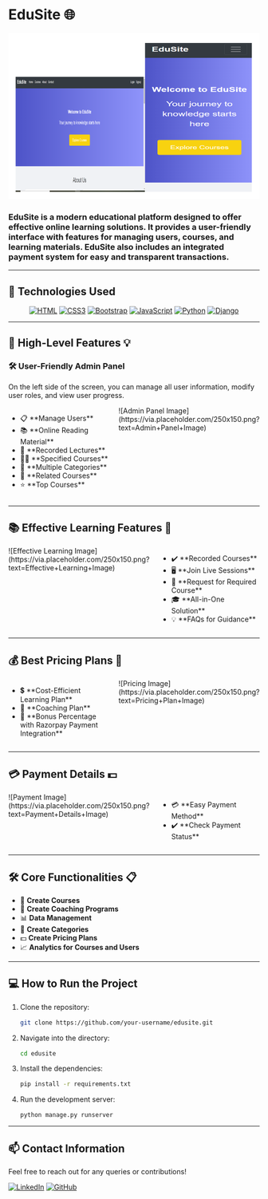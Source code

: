 # **EduSite** 🌐

![EduSite](https://github.com/burhangi/Django-Course-Selling-web/blob/main/Screenshot%20(107).png?text=EduSite+Professional+Image) <!-- Replace with actual image link -->


### **EduSite** is a modern educational platform designed to offer effective online learning solutions. It provides a user-friendly interface with features for managing users, courses, and learning materials. EduSite also includes an integrated payment system for easy and transparent transactions.

---

## 🚀 **Technologies Used**

<div align="center">

[![HTML](https://img.shields.io/badge/HTML5-E34F26?style=for-the-badge&logo=html5&logoColor=white)](https://developer.mozilla.org/en-US/docs/Web/HTML)
[![CSS3](https://img.shields.io/badge/CSS3-1572B6?style=for-the-badge&logo=css3&logoColor=white)](https://developer.mozilla.org/en-US/docs/Web/CSS)
[![Bootstrap](https://img.shields.io/badge/Bootstrap-563D7C?style=for-the-badge&logo=bootstrap&logoColor=white)](https://getbootstrap.com/)
[![JavaScript](https://img.shields.io/badge/JavaScript-F7DF1E?style=for-the-badge&logo=javascript&logoColor=black)](https://developer.mozilla.org/en-US/docs/Web/JavaScript)
[![Python](https://img.shields.io/badge/Python-3776AB?style=for-the-badge&logo=python&logoColor=white)](https://www.python.org/)
[![Django](https://img.shields.io/badge/Django-092E20?style=for-the-badge&logo=django&logoColor=white)](https://www.djangoproject.com/)

</div>

---

## 🌟 **High-Level Features** 💡

### 🛠 **User-Friendly Admin Panel**
On the left side of the screen, you can manage all user information, modify user roles, and view user progress.

<div style="display: flex;">
    <div style="flex: 50%; padding-right: 20px;">
        <ul>
            <li>📋 **Manage Users**</li>
            <li>📚 **Online Reading Material**</li>
            <li>🎥 **Recorded Lectures**</li>
            <li>🧑‍🏫 **Specified Courses**</li>
            <li>📂 **Multiple Categories**</li>
            <li>📌 **Related Courses**</li>
            <li>⭐ **Top Courses**</li>
        </ul>
    </div>
    <div style="flex: 50%;">
        ![Admin Panel Image](https://via.placeholder.com/250x150.png?text=Admin+Panel+Image) <!-- Replace with actual image link -->
    </div>
</div>

---

## 📚 **Effective Learning Features** 🧠

<div style="display: flex;">
    <div style="flex: 50%;">
        ![Effective Learning Image](https://via.placeholder.com/250x150.png?text=Effective+Learning+Image) <!-- Replace with actual image link -->
    </div>
    <div style="flex: 50%; padding-left: 20px;">
        <ul>
            <li>✔️ **Recorded Courses**</li>
            <li>🖥️ **Join Live Sessions**</li>
            <li>📩 **Request for Required Course**</li>
            <li>🎓 **All-in-One Solution**</li>
            <li>💡 **FAQs for Guidance**</li>
        </ul>
    </div>
</div>

---

## 💰 **Best Pricing Plans** 💸

<div style="display: flex;">
    <div style="flex: 50%; padding-right: 20px;">
        <ul>
            <li>💲 **Cost-Efficient Learning Plan**</li>
            <li>🎯 **Coaching Plan**</li>
            <li>🎁 **Bonus Percentage with Razorpay Payment Integration**</li>
        </ul>
    </div>
    <div style="flex: 50%;">
        ![Pricing Image](https://via.placeholder.com/250x150.png?text=Pricing+Plan+Image) <!-- Replace with actual image link -->
    </div>
</div>

---

## 💳 **Payment Details** 💵

<div style="display: flex;">
    <div style="flex: 50%;">
        ![Payment Image](https://via.placeholder.com/250x150.png?text=Payment+Details+Image) <!-- Replace with actual image link -->
    </div>
    <div style="flex: 50%; padding-left: 20px;">
        <ul>
            <li>💳 **Easy Payment Method**</li>
            <li>✔️ **Check Payment Status**</li>
        </ul>
    </div>
</div>

---

## 🛠 **Core Functionalities** 📋

- 📝 **Create Courses**
- 🏫 **Create Coaching Programs**
- 📊 **Data Management**
- 📂 **Create Categories**
- 💵 **Create Pricing Plans**
- 📈 **Analytics for Courses and Users**

---

## 💻 **How to Run the Project**

1. Clone the repository:
    ```bash
    git clone https://github.com/your-username/edusite.git
    ```

2. Navigate into the directory:
    ```bash
    cd edusite
    ```

3. Install the dependencies:
    ```bash
    pip install -r requirements.txt
    ```

4. Run the development server:
    ```bash
    python manage.py runserver
    ```

---

## 📫 **Contact Information**
Feel free to reach out for any queries or contributions!

[![LinkedIn](https://img.shields.io/badge/LinkedIn-0A66C2?style=for-the-badge&logo=linkedin&logoColor=white)](https://linkedin.com/in/your-linkedin) 
[![GitHub](https://img.shields.io/badge/GitHub-181717?style=for-the-badge&logo=github&logoColor=white)](https://github.com/your-github)
